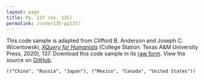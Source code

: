 ```yaml
---
layout: page
title: Pp. 137 (no. 135)
permalink: /code/135-pp137/
---
```


This code sample is adapted from Clifford B. Anderson and Joseph C. Wicentowski, 
[_XQuery for Humanists_](/) (College Station: Texas A&M University Press, 2020), 137. 
Download this code sample in its [raw form](/code/135-pp137/135-pp137.xq).
View the source on [GitHub](https://github.com/coding4humanists/xquery4humanists/blob/master/code/135-pp137/135-pp137.xq).

```xquery
(("China", "Russia", "Japan"), ("Mexico", "Canada", "United States"))
```  
